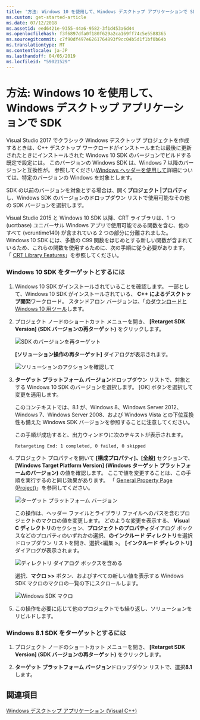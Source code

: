 ```yaml
---
title: '方法: Windows 10 を使用して、Windows デスクトップ アプリケーションで SDK'
ms.custom: get-started-article
ms.date: 07/12/2018
ms.assetid: eed6421e-9355-44a6-9582-3f1d453a6d44
ms.openlocfilehash: f3f6897dfa0f180f629a2ca169ff74c5e5588365
ms.sourcegitcommit: c7f90df497e6261764893f9cc04b5d1f1bf0b64b
ms.translationtype: MT
ms.contentlocale: ja-JP
ms.lasthandoff: 04/05/2019
ms.locfileid: "59021529"
---
```

# <a name="how-to-use-the-windows-10-sdk-in-a-windows-desktop-application"></a>方法: Windows 10 を使用して、Windows デスクトップ アプリケーションで SDK

Visual Studio 2017 でクラシック Windows デスクトップ プロジェクトを作成するときは、C++ デスクトップ ワークロードがインストールまたは最後に更新されたときにインストールされた Windows 10 SDK のバージョンでビルドする既定で設定には。 このバージョンの Windows SDK は、Windows 7 以降のバージョンと互換性が。 参照してください[Windows ヘッダーを使用して](/windows/desktop/WinProg/using-the-windows-headers)詳細については、特定のバージョンの Windows を対象とします。

SDK の以前のバージョンを対象とする場合は、開く**プロジェクト |プロパティ**し、Windows SDK のバージョンのドロップダウン リストで使用可能なその他の SDK バージョンを選択します。

Visual Studio 2015 と Windows 10 SDK 以降、CRT ライブラリは、1 つ (ucrtbase) ユニバーサル Windows アプリで使用可能である関数を含む、他のすべて (vcruntime140) が含まれている 2 つの部分に分離されました。 Windows 10 SDK には、多数の C99 関数をはじめとする新しい関数が含まれているため、これらの関数を使用するために、次の手順に従う必要があります。 「 [CRT Library Features](../c-runtime-library/crt-library-features.md)」を参照してください。

### <a name="to-target-the-windows-10-sdk"></a>Windows 10 SDK をターゲットとするには

1. Windows 10 SDK がインストールされていることを確認します。 一部として、Windows 10 SDK がインストールされている、 **C++ によるデスクトップ開発**ワークロード。 スタンドアロン バージョンは、「[のダウンロードと Windows 10 用ツール](https://developer.microsoft.com/windows/downloads)します。

2. プロジェクト ノードのショートカット メニューを開き、 **[Retarget SDK Version] (SDK バージョンの再ターゲット)** をクリックします。

   ![SDK のバージョンを再ターゲット](../windows/media/retargetingwindowssdk1.PNG "RetargetingWindowsSDK1")

   **[ソリューション操作の再ターゲット]** ダイアログが表示されます。

   ![ソリューションのアクションを確認して](../windows/media/retargetingwindowssdk2.PNG "RetargetingWindowsSDK2")

3. **ターゲット プラットフォーム バージョン**ドロップダウン リストで、対象とする Windows 10 SDK のバージョンを選択します。 [OK] ボタンを選択して変更を適用します。

   このコンテキストでは、8.1 が、Windows 8、Windows Server 2012、Windows 7、Windows Server 2008、および Windows Vista との下位互換性も備えた Windows SDK バージョンを参照することに注意してください。

   この手順が成功すると、出力ウィンドウに次のテキストが表示されます。

   `Retargeting End: 1 completed, 0 failed, 0 skipped`

4. プロジェクト プロパティを開いて **[構成プロパティ]、[全般]** セクションで、 **[Windows Target Platform Version] (Windows ターゲット プラットフォームのバージョン)** の値を確認します。 ここで値を変更することは、この手順を実行するのと同じ効果があります。 「 [General Property Page (Project)](../build/reference/general-property-page-project.md)」を参照してください。

   ![ターゲット プラットフォーム バージョン](../windows/media/retargetingwindowssdk3.PNG "RetargetingWindowsSDK3")

   この操作は、ヘッダー ファイルとライブラリ ファイルへのパスを含むプロジェクトのマクロの値を変更します。 どのような変更を表示する、 **Visual C ディレクトリ**のセクション、**プロジェクトのプロパティ**ダイアログ ボックスなどのプロパティのいずれかの選択、**のインクルード ディレクトリ**を選択ドロップダウン リストを開き、選択\<編集 >。 **[インクルード ディレクトリ]** ダイアログが表示されます。

   ![ディレクトリ ダイアログ ボックスを含める](../windows/media/retargetingwindowssdk4.PNG "RetargetingWindowsSDK4")

   選択、**マクロ >>** ボタン、およびすべての新しい値を表示する Windows SDK マクロのマクロの一覧の下にスクロールします。

   ![Windows SDK マクロ](../windows/media/retargetingwindowssdk5.PNG "RetargetingWindowsSDK5")

5. この操作を必要に応じて他のプロジェクトでも繰り返し、ソリューションをリビルドします。

### <a name="to-target-the-windows-81-sdk"></a>Windows 8.1 SDK をターゲットとするには

1. プロジェクト ノードのショートカット メニューを開き、 **[Retarget SDK Version] (SDK バージョンの再ターゲット)** をクリックします。

2. **ターゲット プラットフォーム バージョン**ドロップダウン リストで、選択**8.1**します。

## <a name="see-also"></a>関連項目

[Windows デスクトップ アプリケーション (Visual C++)](../windows/how-to-use-the-windows-10-sdk-in-a-windows-desktop-application.md)